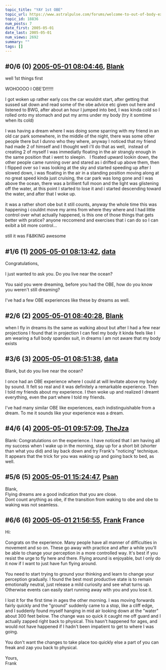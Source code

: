 ```yaml
---
topic_title: "YAY 1st OBE"
topic_url: https://www.astralpulse.com/forums/welcome-to-out-of-body-experiences!/yay-1st-obe
topic_id: 18836
num_posts: 7
date_first: 2005-05-01
date_last: 2005-05-01
num_views: 2692
summary: ""
tags: []
---
```


## \#0/6 (0) [2005-05-01 08:04:46](https://www.astralpulse.com/forums/index.php?msg=162605), [Blank](https://www.astralpulse.com/forums/profile/?u=8821)  ##
<section>
well 1st things first
<br>
<br>
WOHOOOO I OBE'D!!!!!!
<br>
<br>
I got woken up rather early cos the car wouldnt start, after getting that sussed sat down and read some of the obe advice etc given out here and listened to BWG, after about an hour I jumped into bed, I was kinda cold so I rolled onto my stomach and put my arms under my body (try it somtime when its cold)
<br>
<br>
I was having a dream where I was doing some sparring with my friend in an old car park somewhere, in the middle of the night, there was some other people there but I dunno who they where, anyway I noticed that my friend had made 2 of himself and I thought well i'll do that as well,  instead of creating 2 of myself I was immediatly floating in the air strangly enough in the same position that i went to sleepin.   I floated upward lookin down, the other people came running over and stared as i drifted up above them, then I flipped over so I was looking at the sky and started speeding up after I slowed down, i was floating in the air in a standing position moving along at no great speed kinda just cruising, the car park was long gone and I was above the ocean, there was a brillient full moon and the light was glistening off the water, at this point I started to lose it and i started descending toward the water, and after that I woke up.
<br>
<br>
it was a rather short obe but it still counts, anyway the whole time this was happening i couldnt move my arms from where they where and I had little control over what actually happened, is this one of those things that gets better with pratice? anyone reccomend and exercises that i can do so I can exibit a bit more control...
<br>
<br>
still it was F&amp;8KING awesome
</section>

## \#1/6 (1) [2005-05-01 08:13:42](https://www.astralpulse.com/forums/index.php?msg=162608), [data](https://www.astralpulse.com/forums/profile/?u=8831)  ##
<section>
Congratulations,
<br>
<br>
I just wanted to ask you. Do you live near the ocean?
<br>
<br>
You said you were dreaming, before you had the OBE, how do you know you weren't still dreaming?
<br>
<br>
I've had a few OBE experiences like these by dreams as well.
</section>

## \#2/6 (2) [2005-05-01 08:40:28](https://www.astralpulse.com/forums/index.php?msg=162610), [Blank](https://www.astralpulse.com/forums/profile/?u=8821)  ##
<section>
when I fly in dreams its the same as walking about but after I had a few near projections I found that in projection I can feel my body it kinda feels like I am wearing a full body spandex suit, in dreams I am not aware that my body exists
</section>

## \#3/6 (3) [2005-05-01 08:51:38](https://www.astralpulse.com/forums/index.php?msg=162611), [data](https://www.astralpulse.com/forums/profile/?u=8831)  ##
<section>
Blank, but do you live near the ocean?
<br>
<br>
I once had an OBE experience where I could at will levitate above my body by sound. It felt so real and it was definitely a remarkable experience. Then I told my friends about my experience. I then woke up and realized I dreamt everything, even the part where I told my friends.
<br>
<br>
I've had many similar OBE like experiences, each indistinguishable from a dream. To me it sounds like your experience was a dream.
</section>

## \#4/6 (4) [2005-05-01 09:57:09](https://www.astralpulse.com/forums/index.php?msg=162615), [TheJza](https://www.astralpulse.com/forums/profile/?u=218)  ##
<section>
Blank: Congratulations on the experience. I have noticed that I am having all my success when I wake up in the morning, stay up for a short bit (shorter than what you did) and lay back down and try Frank's "noticing" technique. It appears that the trick for you was waking up and going back to bed, as well.
</section>

## \#5/6 (5) [2005-05-01 15:24:47](https://www.astralpulse.com/forums/index.php?msg=162673), [Psan](https://www.astralpulse.com/forums/profile/?u=7878)  ##
<section>
Blank,
<br>
Flying dreams are a good indication that you are close.
<br>
Dont count anything as obe, if the transition from waking to obe and obe to waking was not seamless.
</section>

## \#6/6 (6) [2005-05-01 21:56:55](https://www.astralpulse.com/forums/index.php?msg=162740), [Frank](https://www.astralpulse.com/forums/profile/?u=359) France ##
<section>
Hi:
<br>
<br>
Congrats on the experience. Many people have all manner of difficulties in movement and so on. These go away with practice and after a while you'll be able to change your perception in a more controlled way. It's best if you resist the urge to fly here and there. Flying around is enjoyable, but I only do it now if I want to just have fun flying around.
<br>
<br>
You need to start trying to ground your thinking and learn to change your perception gradually. I found the best most productive state is to remain emotionally neutral, just release a mild curiosity and see what turns up. Otherwise events can easily start running away with you and you lose it.
<br>
<br>
I lost it for the first time in ages the other morning. I was moving forwards fairly quickly and the "ground" suddenly came to a stop, like a cliff edge, and I suddenly found myself hanging in mid air looking down at the "water" about 300 feet below. The change was so quick it caught me off guard and I actually zapped right back to physical. This hasn't happened for ages, and would not have happened if I hadn't been impatient to get to where I was going.
<br>
<br>
You don't want the changes to take place too quickly else a part of you can freak and zap you back to physical.
<br>
<br>
Yours,
<br>
Frank
</section>
